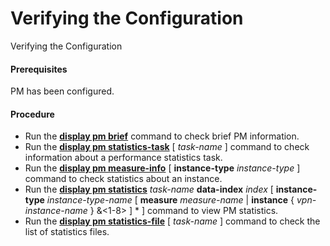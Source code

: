 Verifying the Configuration
===========================

Verifying the Configuration

#### Prerequisites

PM has been configured.


#### Procedure

* Run the [**display pm brief**](cmdqueryname=display+pm+brief) command to check brief PM information.
* Run the [**display pm statistics-task**](cmdqueryname=display+pm+statistics-task) [ *task-name* ] command to check information about a performance statistics task.
* Run the [**display pm measure-info**](cmdqueryname=display+pm+measure-info) [ **instance-type** *instance-type* ] command to check statistics about an instance.
* Run the [**display pm statistics**](cmdqueryname=display+pm+statistics) *task-name* **data-index** *index* [ **instance-type** *instance-type-name* [ **measure** *measure-name* | **instance** { *vpn-instance-name* } &<1-8> ] \* ] command to view PM statistics.
* Run the [**display pm statistics-file**](cmdqueryname=display+pm+statistics-file) [ *task-name* ] command to check the list of statistics files.